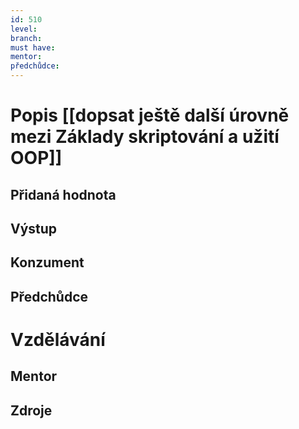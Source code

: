 ```yaml
---
id: 510
level: 
branch: 
must have: 
mentor: 
předchůdce: 
---
```



# Popis [[dopsat ještě další úrovně mezi Základy skriptování a užití OOP]]


## Přidaná hodnota


## Výstup


## Konzument


## Předchůdce


# Vzdělávání


## Mentor


## Zdroje